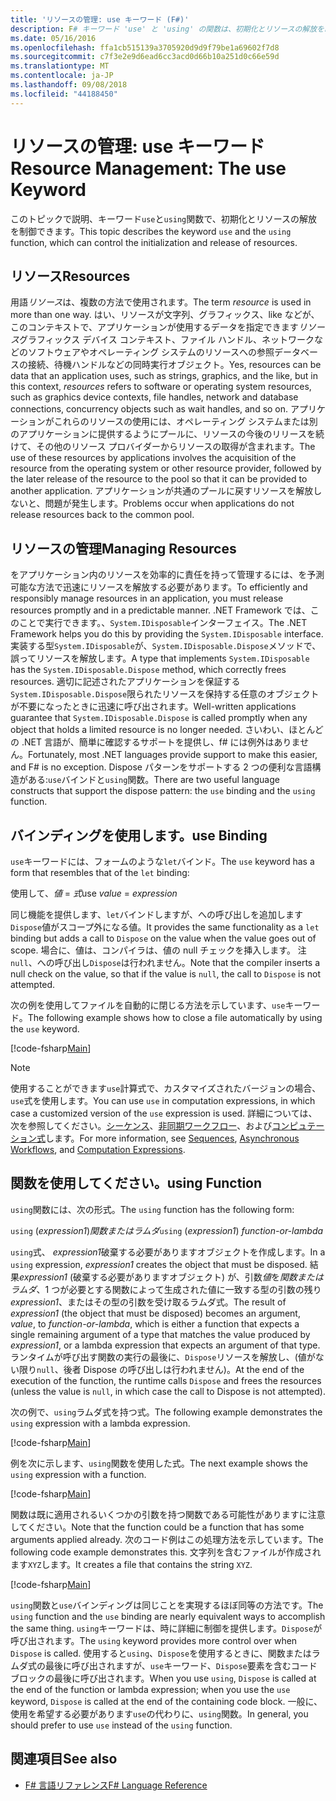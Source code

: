 ```yaml
---
title: 'リソースの管理: use キーワード (F#)'
description: F# キーワード 'use' と 'using' の関数は、初期化とリソースの解放を制御できますについて説明します。
ms.date: 05/16/2016
ms.openlocfilehash: ffa1cb515139a3705920d9d9f79be1a69602f7d8
ms.sourcegitcommit: c7f3e2e9d6ead6cc3acd0d66b10a251d0c66e59d
ms.translationtype: MT
ms.contentlocale: ja-JP
ms.lasthandoff: 09/08/2018
ms.locfileid: "44188450"
---
```

# <a name="resource-management-the-use-keyword"></a><span data-ttu-id="f8025-103">リソースの管理: use キーワード</span><span class="sxs-lookup"><span data-stu-id="f8025-103">Resource Management: The use Keyword</span></span>

<span data-ttu-id="f8025-104">このトピックで説明、キーワード`use`と`using`関数で、初期化とリソースの解放を制御できます。</span><span class="sxs-lookup"><span data-stu-id="f8025-104">This topic describes the keyword `use` and the `using` function, which can control the initialization and release of resources.</span></span>

## <a name="resources"></a><span data-ttu-id="f8025-105">リソース</span><span class="sxs-lookup"><span data-stu-id="f8025-105">Resources</span></span>

<span data-ttu-id="f8025-106">用語*リソース*は、複数の方法で使用されます。</span><span class="sxs-lookup"><span data-stu-id="f8025-106">The term *resource* is used in more than one way.</span></span> <span data-ttu-id="f8025-107">はい、リソースが文字列、グラフィックス、like などが、このコンテキストで、アプリケーションが使用するデータを指定できます*リソース*グラフィックス デバイス コンテキスト、ファイル ハンドル、ネットワークなどのソフトウェアやオペレーティング システムのリソースへの参照データベースの接続、待機ハンドルなどの同時実行オブジェクト。</span><span class="sxs-lookup"><span data-stu-id="f8025-107">Yes, resources can be data that an application uses, such as strings, graphics, and the like, but in this context, *resources* refers to software or operating system resources, such as graphics device contexts, file handles, network and database connections, concurrency objects such as wait handles, and so on.</span></span> <span data-ttu-id="f8025-108">アプリケーションがこれらのリソースの使用には、オペレーティング システムまたは別のアプリケーションに提供するようにプールに、リソースの今後のリリースを続けて、その他のリソース プロバイダーからリソースの取得が含まれます。</span><span class="sxs-lookup"><span data-stu-id="f8025-108">The use of these resources by applications involves the acquisition of the resource from the operating system or other resource provider, followed by the later release of the resource to the pool so that it can be provided to another application.</span></span> <span data-ttu-id="f8025-109">アプリケーションが共通のプールに戻すリソースを解放しないと、問題が発生します。</span><span class="sxs-lookup"><span data-stu-id="f8025-109">Problems occur when applications do not release resources back to the common pool.</span></span>

## <a name="managing-resources"></a><span data-ttu-id="f8025-110">リソースの管理</span><span class="sxs-lookup"><span data-stu-id="f8025-110">Managing Resources</span></span>

<span data-ttu-id="f8025-111">をアプリケーション内のリソースを効率的に責任を持って管理するには、を予測可能な方法で迅速にリソースを解放する必要があります。</span><span class="sxs-lookup"><span data-stu-id="f8025-111">To efficiently and responsibly manage resources in an application, you must release resources promptly and in a predictable manner.</span></span> <span data-ttu-id="f8025-112">.NET Framework では、このことで実行できます。、`System.IDisposable`インターフェイス。</span><span class="sxs-lookup"><span data-stu-id="f8025-112">The .NET Framework helps you do this by providing the `System.IDisposable` interface.</span></span> <span data-ttu-id="f8025-113">実装する型`System.IDisposable`が、`System.IDisposable.Dispose`メソッドで、誤ってリソースを解放します。</span><span class="sxs-lookup"><span data-stu-id="f8025-113">A type that implements `System.IDisposable` has the `System.IDisposable.Dispose` method, which correctly frees resources.</span></span> <span data-ttu-id="f8025-114">適切に記述されたアプリケーションを保証する`System.IDisposable.Dispose`限られたリソースを保持する任意のオブジェクトが不要になったときに迅速に呼び出されます。</span><span class="sxs-lookup"><span data-stu-id="f8025-114">Well-written applications guarantee that `System.IDisposable.Dispose` is called promptly when any object that holds a limited resource is no longer needed.</span></span> <span data-ttu-id="f8025-115">さいわい、ほとんどの .NET 言語が、簡単に確認するサポートを提供し、f# には例外はありません。</span><span class="sxs-lookup"><span data-stu-id="f8025-115">Fortunately, most .NET languages provide support to make this easier, and F# is no exception.</span></span> <span data-ttu-id="f8025-116">Dispose パターンをサポートする 2 つの便利な言語構造がある:`use`バインドと`using`関数。</span><span class="sxs-lookup"><span data-stu-id="f8025-116">There are two useful language constructs that support the dispose pattern: the `use` binding and the `using` function.</span></span>

## <a name="use-binding"></a><span data-ttu-id="f8025-117">バインディングを使用します。</span><span class="sxs-lookup"><span data-stu-id="f8025-117">use Binding</span></span>

<span data-ttu-id="f8025-118">`use`キーワードには、フォームのような`let`バインド。</span><span class="sxs-lookup"><span data-stu-id="f8025-118">The `use` keyword has a form that resembles that of the `let` binding:</span></span>

<span data-ttu-id="f8025-119">使用して、*値* = *式*</span><span class="sxs-lookup"><span data-stu-id="f8025-119">use *value* = *expression*</span></span>

<span data-ttu-id="f8025-120">同じ機能を提供します、`let`バインドしますが、への呼び出しを追加します`Dispose`値がスコープ外になる値。</span><span class="sxs-lookup"><span data-stu-id="f8025-120">It provides the same functionality as a `let` binding but adds a call to `Dispose` on the value when the value goes out of scope.</span></span> <span data-ttu-id="f8025-121">場合に、値は、コンパイラは、値の null チェックを挿入します。 注`null`、への呼び出し`Dispose`は行われません。</span><span class="sxs-lookup"><span data-stu-id="f8025-121">Note that the compiler inserts a null check on the value, so that if the value is `null`, the call to `Dispose` is not attempted.</span></span>

<span data-ttu-id="f8025-122">次の例を使用してファイルを自動的に閉じる方法を示しています、`use`キーワード。</span><span class="sxs-lookup"><span data-stu-id="f8025-122">The following example shows how to close a file automatically by using the `use` keyword.</span></span>

[!code-fsharp[Main](../../../samples/snippets/fsharp/lang-ref-2/snippet6301.fs)]

>[!NOTE]
<span data-ttu-id="f8025-123">使用することができます`use`計算式で、カスタマイズされたバージョンの場合、`use`式を使用します。</span><span class="sxs-lookup"><span data-stu-id="f8025-123">You can use `use` in computation expressions, in which case a customized version of the `use` expression is used.</span></span> <span data-ttu-id="f8025-124">詳細については、次を参照してください。[シーケンス](sequences.md)、[非同期ワークフロー](asynchronous-workflows.md)、および[コンピュテーション式](computation-expressions.md)します。</span><span class="sxs-lookup"><span data-stu-id="f8025-124">For more information, see [Sequences](sequences.md), [Asynchronous Workflows](asynchronous-workflows.md), and [Computation Expressions](computation-expressions.md).</span></span>

## <a name="using-function"></a><span data-ttu-id="f8025-125">関数を使用してください。</span><span class="sxs-lookup"><span data-stu-id="f8025-125">using Function</span></span>

<span data-ttu-id="f8025-126">`using`関数には、次の形式。</span><span class="sxs-lookup"><span data-stu-id="f8025-126">The `using` function has the following form:</span></span>

<span data-ttu-id="f8025-127">`using` (*expression1*)*関数またはラムダ*</span><span class="sxs-lookup"><span data-stu-id="f8025-127">`using` (*expression1*) *function-or-lambda*</span></span>

<span data-ttu-id="f8025-128">`using`式、 *expression1*破棄する必要がありますオブジェクトを作成します。</span><span class="sxs-lookup"><span data-stu-id="f8025-128">In a `using` expression, *expression1* creates the object that must be disposed.</span></span> <span data-ttu-id="f8025-129">結果*expression1* (破棄する必要がありますオブジェクト) が、引数*値*を*関数またはラムダ*、1 つが必要とする関数によって生成された値に一致する型の引数の残り*expression1*、またはその型の引数を受け取るラムダ式。</span><span class="sxs-lookup"><span data-stu-id="f8025-129">The result of *expression1* (the object that must be disposed) becomes an argument, *value*, to *function-or-lambda*, which is either a function that expects a single remaining argument of a type that matches the value produced by *expression1*, or a lambda expression that expects an argument of that type.</span></span> <span data-ttu-id="f8025-130">ランタイムが呼び出す関数の実行の最後に、`Dispose`リソースを解放し、(値がない限り`null`、後者 Dispose の呼び出しは行われません)。</span><span class="sxs-lookup"><span data-stu-id="f8025-130">At the end of the execution of the function, the runtime calls `Dispose` and frees the resources (unless the value is `null`, in which case the call to Dispose is not attempted).</span></span>

<span data-ttu-id="f8025-131">次の例で、`using`ラムダ式を持つ式。</span><span class="sxs-lookup"><span data-stu-id="f8025-131">The following example demonstrates the `using` expression with a lambda expression.</span></span>

[!code-fsharp[Main](../../../samples/snippets/fsharp/lang-ref-2/snippet6302.fs)]

<span data-ttu-id="f8025-132">例を次に示します、`using`関数を使用した式。</span><span class="sxs-lookup"><span data-stu-id="f8025-132">The next example shows the `using` expression with a function.</span></span>

[!code-fsharp[Main](../../../samples/snippets/fsharp/lang-ref-2/snippet6303.fs)]

<span data-ttu-id="f8025-133">関数は既に適用されるいくつかの引数を持つ関数である可能性がありますに注意してください。</span><span class="sxs-lookup"><span data-stu-id="f8025-133">Note that the function could be a function that has some arguments applied already.</span></span> <span data-ttu-id="f8025-134">次のコード例はこの処理方法を示しています。</span><span class="sxs-lookup"><span data-stu-id="f8025-134">The following code example demonstrates this.</span></span> <span data-ttu-id="f8025-135">文字列を含むファイルが作成されます`XYZ`します。</span><span class="sxs-lookup"><span data-stu-id="f8025-135">It creates a file that contains the string `XYZ`.</span></span>

[!code-fsharp[Main](../../../samples/snippets/fsharp/lang-ref-2/snippet6304.fs)]

<span data-ttu-id="f8025-136">`using`関数と`use`バインディングは同じことを実現するほぼ同等の方法です。</span><span class="sxs-lookup"><span data-stu-id="f8025-136">The `using` function and the `use` binding are nearly equivalent ways to accomplish the same thing.</span></span> <span data-ttu-id="f8025-137">`using`キーワードは、時に詳細に制御を提供します。`Dispose`が呼び出されます。</span><span class="sxs-lookup"><span data-stu-id="f8025-137">The `using` keyword provides more control over when `Dispose` is called.</span></span> <span data-ttu-id="f8025-138">使用すると`using`、`Dispose`を使用するときに、関数またはラムダ式の最後に呼び出されますが、`use`キーワード、`Dispose`要素を含むコード ブロックの最後に呼び出されます。</span><span class="sxs-lookup"><span data-stu-id="f8025-138">When you use `using`, `Dispose` is called at the end of the function or lambda expression; when you use the `use` keyword, `Dispose` is called at the end of the containing code block.</span></span> <span data-ttu-id="f8025-139">一般に、使用を希望する必要があります`use`の代わりに、`using`関数。</span><span class="sxs-lookup"><span data-stu-id="f8025-139">In general, you should prefer to use `use` instead of the `using` function.</span></span>

## <a name="see-also"></a><span data-ttu-id="f8025-140">関連項目</span><span class="sxs-lookup"><span data-stu-id="f8025-140">See also</span></span>

- [<span data-ttu-id="f8025-141">F# 言語リファレンス</span><span class="sxs-lookup"><span data-stu-id="f8025-141">F# Language Reference</span></span>](index.md)
